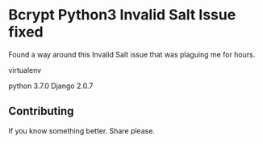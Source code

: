 # Bcrypt Python3 Invalid Salt Issue fixed

Found a way around this Invalid Salt issue that was plaguing me for hours. 

virtualenv

python 3.7.0
Django 2.0.7


## Contributing

If you know something better. Share please.